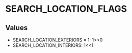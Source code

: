 # SEARCH_LOCATION_FLAGS

## Values
* SEARCH_LOCATION_EXTERIORS = 1: 1<<0
* SEARCH_LOCATION_INTERIORS: 1<<1